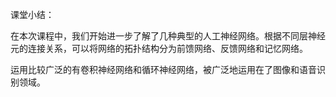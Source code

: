 课堂小结：

在本次课程中，我们开始进一步了解了几种典型的人工神经网络。根据不同层神经元的连接关系，可以将网络的拓扑结构分为前馈网络、反馈网络和记忆网络。

运用比较广泛的有卷积神经网络和循环神经网络，被广泛地运用在了图像和语音识别领域。